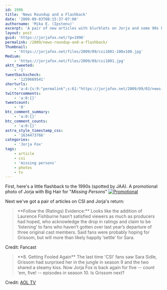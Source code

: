 ```yaml
---
id: 1996
title: 'News Roundup and a Flashback'
date: '2009-09-03T08:15:37-07:00'
authorname: 'Mika E. (Ipstenu)'
excerpt: 'A pair of new articles with blurblets on Jorja and some 90s hair.'
layout: post
guid: 'https://jorjafox.net/?p=1996'
permalink: /2009/news-roundup-and-a-flashback/
Thumbnail:
    - 'https://jorjafox.net/files/2009/09/csi1001-100x100.jpg'
Medium:
    - 'https://jorjafox.net/files/2009/09/csi1001.jpg'
aktt_tweeted:
    - '1'
tweetbackscheck:
    - '1259669541'
shorturls:
    - 'a:4:{s:9:"permalink";s:61:"https://jorjafox.net/2009/09/03/news-roundup-and-a-flashback/";s:7:"tinyurl";s:26:"http://tinyurl.com/yff8yrp";s:4:"isgd";s:18:"http://is.gd/52Wli";s:5:"bitly";s:20:"http://bit.ly/1aHuKK";}'
twittercomments:
    - 'a:0:{}'
tweetcount:
    - '0'
btc_comment_summary:
    - 'a:0:{}'
btc_comment_counts:
    - 'a:0:{}'
astra_style_timestamp_css:
    - '1634473766'
categories:
    - 'Jorja Fox'
tags:
    - article
    - csi
    - 'missing persons'
    - photos
    - tv
---
```


 First, here's a little flashback to the 1990s (spotted by JAA). A promotional photo of Jorja with Big Hair for "_Missing Persons_"
<a href="https://jorjafox.net/gallery/tv/missingpersons/missingpersons.png"><img class="ZenphotoPress_thumb " alt="Promotional" title="Promotional" src="https://jorjafox.net/gallery/cache/tv/missingpersons/missingpersons_200_cw200_ch200_thumb.png"  /></a>

Next we've got a pair of articles on CSI and Jorja's return:

<blockquote>**Follow the (Ratings) Evidence:** Looks like the addition of Laurence Fishburne hasn’t satisfied viewers as much as producers had hoped, who acknowledge the drop in ratings and claim to be ‘listening’ to fans who haven’t gotten over last year’s departure of three original cast members. Said fans were probably hoping for Grissom, but will more than likely happily ’settle’ for Sara. </blockquote>

Credit: Fancast

<blockquote>**8. Getting Fooled Again**
The last time 'CSI' fans saw Sara Sidle, Grissom had surprised her in the jungle in season 9 and the two shared a steamy kiss. Now Jorja Fox is back again for five -- count 'em, five! -- episodes in season 10. Is Grissom next? </blockquote>

Credit: <a href="http://television.aol.com/feature/fall_tv/what-you-should-know-about-fall-tv">AOL TV</a>
